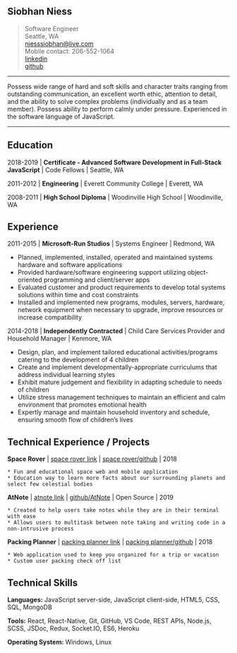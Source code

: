 Siobhan Niess
--------------
> Software Engineer<br/>
> Seattle, WA<br/>
> <niesssiobhan@live.com><br/>
> Mobile contact: 206-552-1064<br/>
> [linkedin](linkedin.com/in/siobhan-niess)<br/>
> [github](github.com/niesssiobhan)

----

Possess wide range of hard and soft skills and character traits ranging from outstanding communication, an excellent worth ethic,  attention to detail, and the ability to solve complex problems (individually and as a team member). Possess ability to perform calmly under pressure. Experienced in the software language of JavaScript. 

----

Education
---------

2018-2019 
|   **Certificate - Advanced Software Development in Full-Stack JavaScript** | Code Fellows | Seattle, WA

2011-2012
|   **Engineering** | Everett Community College | Everett, WA

2008-2011
|   **High School Diploma** | Woodinville High School | Woodinville, WA


Experience
----------

2011-2015
|   **Microsoft-Run Studios** | Systems Engineer | Redmond, WA

* Planned, implemented, installed, operated and maintained systems hardware and software applications
* Provided hardware/software engineering support utilizing object-oriented programming and client/server apps
* Evaluated customer and product requirements to develop total systems solutions within time and cost constraints
* Installed and implemented new programs, modules, servers, hardware, network equipment when necessary to upgrade, improve resources or increase compatibility

2014-2018
|   **Independently Contracted** | Child Care Services Provider and Household Manager | Kenmore, WA

* Design, plan, and implement tailored educational activities/programs catering to the development of 4 children
* Create and implement developmentally-appropriate curriculums that address individual learning styles
* Exhibit mature judgement and flexibility in adapting schedule to needs of children
* Utilize stress management techniques to maintain an efficient and calm environment that promotes emotional health
* Expertly manage and maintain household inventory and schedule, ensuring smooth flow of children’s lives

Technical Experience / Projects
--------------------

**Space Rover** 
|   [space rover link](spacerover.tech) | [space rover/github](github.com/hcherewaty/space_rover) | 2018

    * Fun and educational space web and mobile application
    * Education way to learn more facts about our surrounding planets and select few celestial bodies

**AtNote**
|   [atnote link](npmjs.com/package/atnote) | [github/AtNote](github.com/AtNote) | Open Source | 2019

    * Created to help users take notes while they are in their terminal with ease
    * Allows users to multitask between note taking and writing code in a non-intrusive process

**Packing Planner**
|   [packing planner link](niesssiobhan.github.io/packing-planner/link) | [packing planner/github](github.com/niesssiobhan/packing-planner) | 2018

    * Web application used to keep you organized for a trip or vacation
    * Custom user packing check off list

Technical Skills 
-----------------

   **Languages:** JavaScript server-side, JavaScript client-side, HTML5, CSS, SQL, MongoDB

   **Tools:** React, React-Native, Git, GitHub, VS Code, REST APIs, Node.js, SCSS,  JSDoc, Redux, Socket.IO, ES6, Heroku

   **Operating System:** Windows, Linux